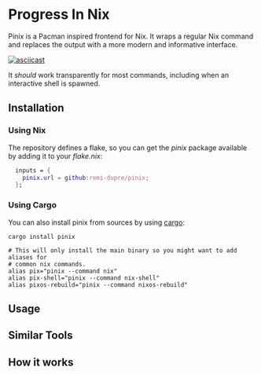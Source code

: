 # Progress In Nix

Pinix is a Pacman inspired frontend for Nix. It wraps a regular Nix command and
replaces the output with a more modern and informative interface.

[![asciicast][demo-gif]][demo-ascii]

It _should_ work transparently for most commands, including when an interactive
shell is spawned.

## Installation

### Using Nix

The repository defines a flake, so you can get the _pinix_ package available by
adding it to your _flake.nix_:

```nix
  inputs = {
    pinix.url = github:remi-dupre/pinix;
  };
```

### Using Cargo

You can also install pinix from sources by using [cargo][cargo]:

```shell
cargo install pinix

# This will only install the main binary so you might want to add aliases for
# common nix commands.
alias pix="pinix --command nix"
alias pix-shell="pinix --command nix-shell"
alias pixos-rebuild="pinix --command nixos-rebuild"
```

## Usage

## Similar Tools

## How it works


[cargo]: https://doc.rust-lang.org/cargo/
[demo-ascii]: https://asciinema.org/a/641197
[demo-gif]: https://github.com/remi-dupre/pinix/assets/1173464/6ab7ceb4-2ab3-41b8-84d0-78c6278d6d55

